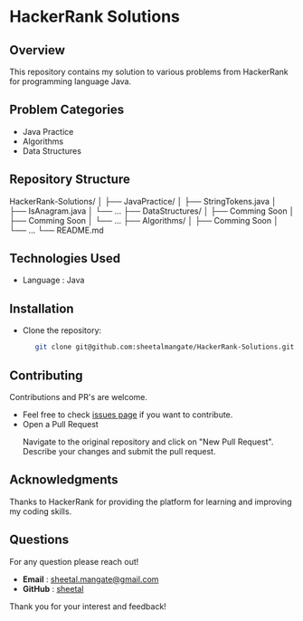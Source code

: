 # HackerRank Solutions

## Overview
 
This repository contains my solution to various problems from HackerRank for programming language Java.

## Problem Categories
- Java Practice
- Algorithms
- Data Structures


## Repository Structure

HackerRank-Solutions/
│
├── JavaPractice/
│   ├── StringTokens.java
│   ├── IsAnagram.java
│   └── ...
├── DataStructures/
│   ├── Comming Soon
│   ├── Comming Soon
│   └── ...
├── Algorithms/
│   ├── Comming Soon
│   └── ...
└── README.md

## Technologies Used

- Language : Java

## Installation

- Clone the repository:

   ```sh
      git clone git@github.com:sheetalmangate/HackerRank-Solutions.git
  ```

## Contributing
Contributions and PR's are welcome.

- Feel free to check [issues page](https://github.com/sheetalmangate/HackerRank-Solutions/issues) if you want to contribute.
- Open a Pull Request 
    <p>Navigate to the original repository and click on "New Pull Request". Describe your changes and submit the pull request.</p>

## Acknowledgments
Thanks to HackerRank for providing the platform for learning and improving my coding skills.


## Questions
  For any question please reach out!

  - **Email** : [sheetal.mangate@gmail.com](sheetal.mangate@gmail.com)
  - **GitHub** : [sheetal](https://github.com/sheetalmangate) 

Thank you for your interest and feedback! 
